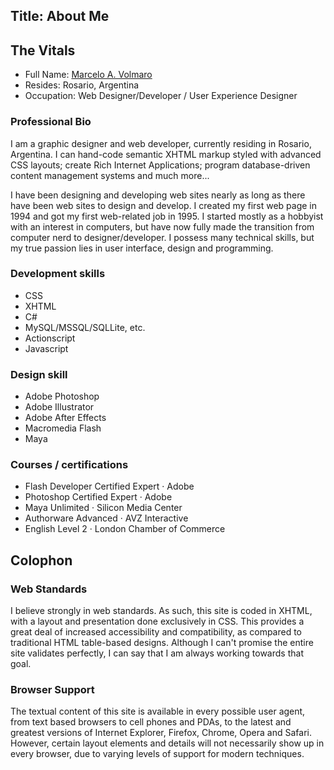 Title: About Me
---
## The Vitals

* Full Name: [Marcelo A. Volmaro](https://profiles.google.com/110619938839023765694)
* Resides: Rosario, Argentina
* Occupation: Web Designer/Developer / User Experience Designer

### Professional Bio

I am a graphic designer and web developer, currently residing in Rosario, Argentina.
I can hand-code semantic XHTML markup styled with advanced CSS layouts; create Rich Internet Applications;
program database-driven content management systems and much more...

I have been designing and developing web sites nearly as long as there have been web sites to design and develop.
I created my first web page in 1994 and got my first web-related job in 1995. I started mostly as a hobbyist with an interest in computers,
but have now fully made the transition from computer nerd to designer/developer. I possess many technical skills,
but my true passion lies in user interface, design and programming.

### Development skills

* CSS
* XHTML
* C#
* MySQL/MSSQL/SQLLite, etc.
* Actionscript
* Javascript

### Design skill

* Adobe Photoshop
* Adobe Illustrator
* Adobe After Effects
* Macromedia Flash
* Maya

### Courses / certifications

* Flash Developer Certified Expert · Adobe
* Photoshop Certified Expert · Adobe
* Maya Unlimited · Silicon Media Center
* Authorware Advanced · AVZ Interactive
* English Level 2 · London Chamber of Commerce

## Colophon

### Web Standards

I believe strongly in web standards. As such, this site is coded in XHTML, with a layout and presentation done exclusively in CSS.
This provides a great deal of increased accessibility and compatibility, as compared to traditional HTML table-based designs.
Although I can't promise the entire site validates perfectly, I can say that I am always working towards that goal.

### Browser Support

The textual content of this site is available in every possible user agent, from text based browsers to cell phones and PDAs,
to the latest and greatest versions of Internet Explorer, Firefox, Chrome, Opera and Safari. However, certain layout elements
and details will not necessarily show up in every browser, due to varying levels of support for modern techniques.

